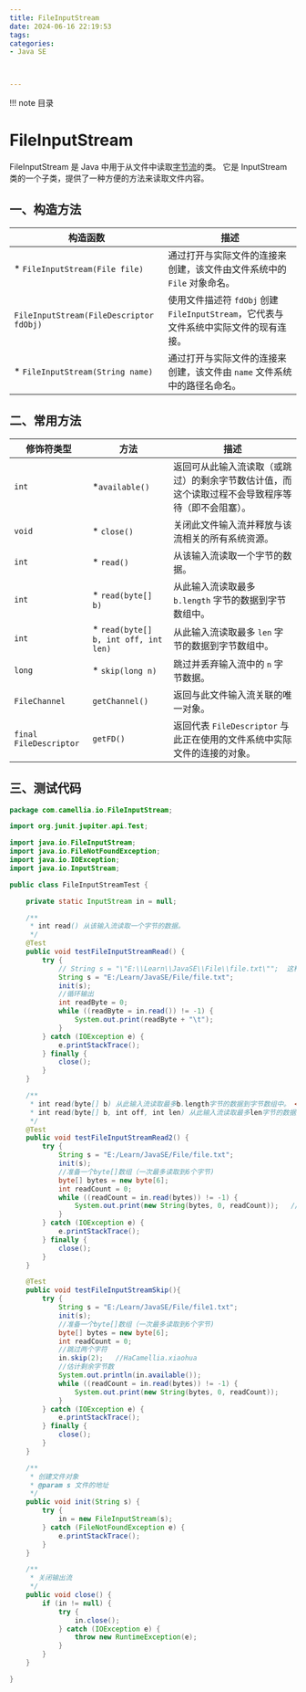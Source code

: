 ```yaml
---
title: FileInputStream
date: 2024-06-16 22:19:53
tags:
categories:
- Java SE



---
```


!!! note 目录
<!-- toc -->

# FileInputStream
FileInputStream 是 Java 中用于从文件中读取<u>字节流</u>的类。
它是 InputStream 类的一个子类，提供了一种方便的方法来读取文件内容。

## 一、构造方法

| 构造函数                                | 描述                                                         |
| --------------------------------------- | ------------------------------------------------------------ |
| * `FileInputStream(File file)`          | 通过打开与实际文件的连接来创建，该文件由文件系统中的 `File` 对象命名。 |
| `FileInputStream(FileDescriptor fdObj)` | 使用文件描述符 `fdObj` 创建 `FileInputStream`，它代表与文件系统中实际文件的现有连接。 |
| * `FileInputStream(String name)`        | 通过打开与实际文件的连接来创建，该文件由 `name` 文件系统中的路径名命名。 |

## 二、常用方法

| 修饰符类型             | 方法                                 | 描述                                                         |
| ---------------------- | ------------------------------------ | ------------------------------------------------------------ |
| `int`                  | *`available()`                       | 返回可从此输入流读取（或跳过）的剩余字节数估计值，而这个读取过程不会导致程序等待（即不会阻塞）。 |
| `void`                 | * `close()`                          | 关闭此文件输入流并释放与该流相关的所有系统资源。             |
| `int`                  | * `read()`                           | 从该输入流读取一个字节的数据。                               |
| `int`                  | * `read(byte[] b)`                   | 从此输入流读取最多 `b.length` 字节的数据到字节数组中。       |
| `int`                  | * `read(byte[] b, int off, int len)` | 从此输入流读取最多 `len` 字节的数据到字节数组中。            |
| `long`                 | * `skip(long n)`                     | 跳过并丢弃输入流中的 `n` 字节数据。                          |
| `FileChannel`          | `getChannel()`                       | 返回与此文件输入流关联的唯一对象。                           |
| `final FileDescriptor` | `getFD()`                            | 返回代表 `FileDescriptor` 与此正在使用的文件系统中实际文件的连接的对象。 |

## 三、测试代码

```java
package com.camellia.io.FileInputStream;

import org.junit.jupiter.api.Test;

import java.io.FileInputStream;
import java.io.FileNotFoundException;
import java.io.IOException;
import java.io.InputStream;

public class FileInputStreamTest {

    private static InputStream in = null;

    /**
     * int read() 从该输入流读取一个字节的数据。
     */
    @Test
    public void testFileInputStreamRead() {
        try {
            // String s = "\"E:\\Learn\\JavaSE\\File\\file.txt\"";  这种写法需要两个//;
            String s = "E:/Learn/JavaSE/File/file.txt";
            init(s);
            //循环输出
            int readByte = 0;
            while ((readByte = in.read()) != -1) {
                System.out.print(readByte + "\t");
            }
        } catch (IOException e) {
            e.printStackTrace();
        } finally {
            close();
        }
    }

    /**
     * int read(byte[] b) 从此输入流读取最多b.length字节的数据到字节数组中。 <br>
     * int read(byte[] b, int off, int len) 从此输入流读取最多len字节的数据到字节数组中。
     */
    @Test
    public void testFileInputStreamRead2() {
        try {
            String s = "E:/Learn/JavaSE/File/file.txt";
            init(s);
            //准备一个byte[]数组（一次最多读取到6个字节)
            byte[] bytes = new byte[6];
            int readCount = 0;
            while ((readCount = in.read(bytes)) != -1) {
                System.out.print(new String(bytes, 0, readCount));   //防止bytes没全部覆盖，有上次的残留。
            }
        } catch (IOException e) {
            e.printStackTrace();
        } finally {
            close();
        }
    }

    @Test
    public void testFileInputStreamSkip(){
        try {
            String s = "E:/Learn/JavaSE/File/file1.txt";
            init(s);
            //准备一个byte[]数组（一次最多读取到6个字节)
            byte[] bytes = new byte[6];
            int readCount = 0;
            //跳过两个字符
            in.skip(2);   //HaCamellia.xiaohua
            //估计剩余字节数
            System.out.println(in.available());
            while ((readCount = in.read(bytes)) != -1) {
                System.out.print(new String(bytes, 0, readCount));
            }
        } catch (IOException e) {
            e.printStackTrace();
        } finally {
            close();
        }
    }

    /**
     * 创建文件对象
     * @param s 文件的地址
     */
    public void init(String s) {
        try {
            in = new FileInputStream(s);
        } catch (FileNotFoundException e) {
            e.printStackTrace();
        }
    }

    /**
     * 关闭输出流
     */
    public void close() {
        if (in != null) {
            try {
                in.close();
            } catch (IOException e) {
                throw new RuntimeException(e);
            }
        }
    }

}
```